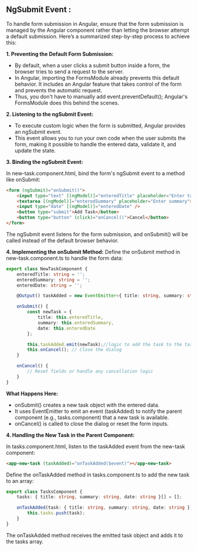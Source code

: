 ## NgSubmit Event : 
To handle form submission in Angular, ensure that the form submission is managed by the Angular component rather than letting the browser attempt a default submission. Here’s a summarized step-by-step process to achieve this:

**1. Preventing the Default Form Submission:**
- By default, when a user clicks a submit button inside a form, the browser tries to send a request to the server.
- In Angular, importing the FormsModule already prevents this default behavior. It includes an Angular feature that takes control of the form and prevents the automatic request.
- Thus, you don't have to manually add event.preventDefault(); Angular's FormsModule does this behind the scenes.

**2. Listening to the ngSubmit Event:**
- To execute custom logic when the form is submitted, Angular provides an ngSubmit event.
- This event allows you to run your own code when the user submits the form, making it possible to handle the entered data, validate it, and update the state.

**3. Binding the ngSubmit Event:**

In new-task.component.html, bind the form's ngSubmit event to a method like onSubmit:

```html
<form (ngSubmit)="onSubmit()">
    <input type="text" [(ngModel)]="enteredTitle" placeholder="Enter task title" />
    <textarea [(ngModel)]="enteredSummary" placeholder="Enter summary"></textarea>
    <input type="date" [(ngModel)]="enteredDate" />
    <button type="submit">Add Task</button>
    <button type="button" (click)="onCancel()">Cancel</button>
</form>
```
The ngSubmit event listens for the form submission, and onSubmit() will be called instead of the default browser behavior.

**4. Implementing the onSubmit Method:**
Define the onSubmit method in new-task.component.ts to handle the form data:


```typescript
export class NewTaskComponent {
    enteredTitle: string = '';
    enteredSummary: string = '';
    enteredDate: string = '';

    @Output() taskAdded = new EventEmitter<{ title: string, summary: string, date: string }>();

    onSubmit() {
        const newTask = {
            title: this.enteredTitle,
            summary: this.enteredSummary,
            date: this.enteredDate
        };

        this.taskAdded.emit(newTask);//logic to add the task to the tasks array
        this.onCancel(); // Close the dialog
    }

    onCancel() {
        // Reset fields or handle any cancellation logic
    }
}
```
**What Happens Here:**

- onSubmit() creates a new task object with the entered data.
- It uses EventEmitter to emit an event (taskAdded) to notify the parent component (e.g., tasks.component) that a new task is available.
- onCancel() is called to close the dialog or reset the form inputs.


**4. Handling the New Task in the Parent Component:**

In tasks.component.html, listen to the taskAdded event from the new-task component:

```html
<app-new-task (taskAdded)="onTaskAdded($event)"></app-new-task>
```
Define the onTaskAdded method in tasks.component.ts to add the new task to an array:

```typescript
export class TasksComponent {
    tasks: { title: string, summary: string, date: string }[] = [];

    onTaskAdded(task: { title: string, summary: string, date: string }) {
        this.tasks.push(task);
    }
}
```
The onTaskAdded method receives the emitted task object and adds it to the tasks array.
